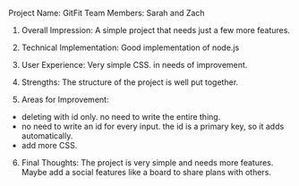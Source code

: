 Project Name: GitFit
Team Members: Sarah and Zach

1. Overall Impression:
A simple project that needs just a few more features.

2. Technical Implementation:
Good implementation of node.js

3. User Experience:
Very simple CSS. in needs of improvement.

4. Strengths:
The structure of the project is well put together.

5. Areas for Improvement:
- deleting with id only. no need to write the entire thing.
- no need to write an id for every input. the id is a primary key, so it adds automatically.
- add more CSS.


6. Final Thoughts:
The project is very simple and needs more features. Maybe add a social features like a board to share plans with others.